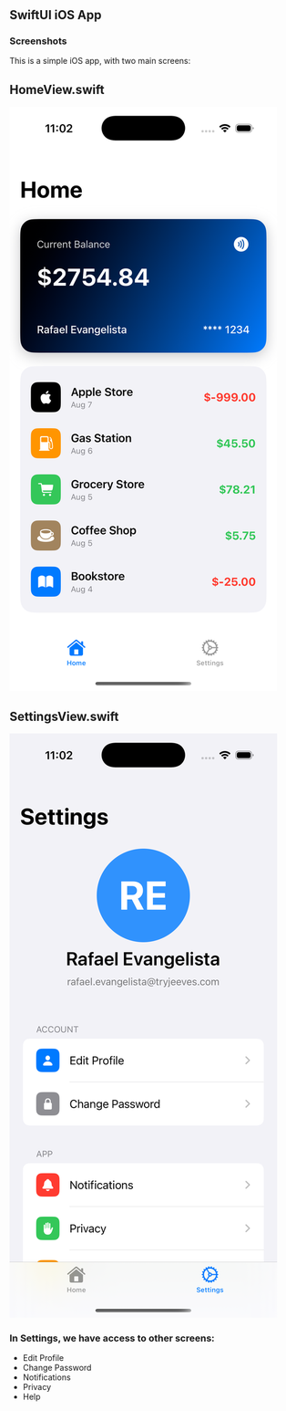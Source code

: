 # 
## SwiftUI iOS App
### Screenshots
This is a simple iOS app, with two main screens:

## HomeView.swift
![Home Screenshot](home.png)

## SettingsView.swift
![Settings Screenshot](settings.png)

### In Settings, we have access to other screens:
 - Edit Profile
 - Change Password
 - Notifications
 - Privacy
 - Help